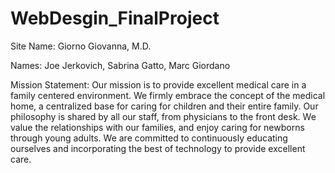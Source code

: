 # WebDesgin_FinalProject

Site Name: Giorno Giovanna, M.D.

Names: Joe Jerkovich, Sabrina Gatto, Marc Giordano

Mission Statement: Our mission is to provide excellent medical care in a family centered environment. We firmly embrace the concept of the medical home, a centralized base for caring for children and their entire family. Our philosophy is shared by all our staff, from physicians to the front desk. We value the relationships with our families, and enjoy caring for newborns through young adults. We are committed to continuously educating ourselves and incorporating the best of technology to provide excellent care.
